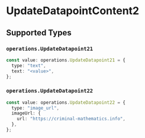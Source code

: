 # UpdateDatapointContent2


## Supported Types

### `operations.UpdateDatapoint21`

```typescript
const value: operations.UpdateDatapoint21 = {
  type: "text",
  text: "<value>",
};
```

### `operations.UpdateDatapoint22`

```typescript
const value: operations.UpdateDatapoint22 = {
  type: "image_url",
  imageUrl: {
    url: "https://criminal-mathematics.info",
  },
};
```

